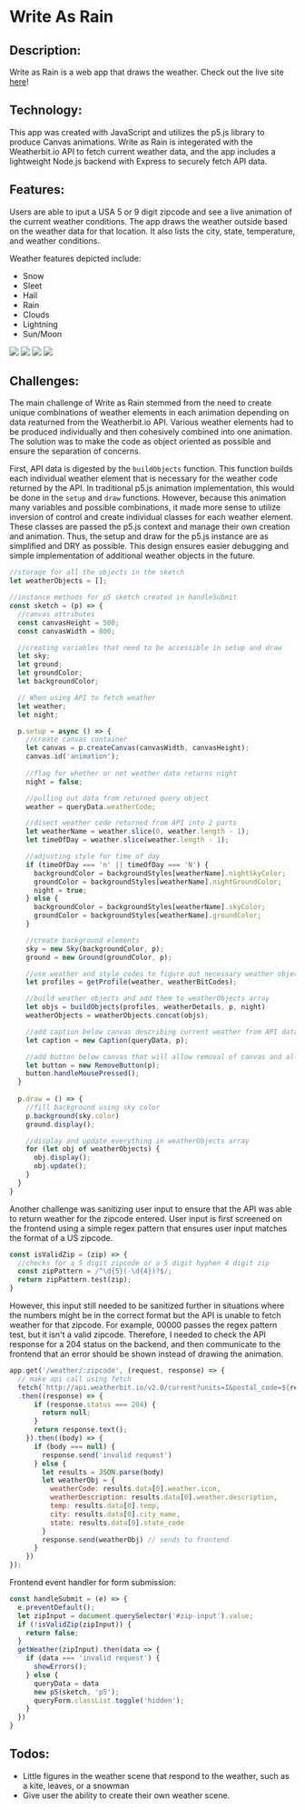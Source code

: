 # Write As Rain

## Description: 

Write as Rain is a web app that draws the weather. Check out the live site [here](https://write-as-rain.herokuapp.com/)!

## Technology:
This app was created with JavaScript and utilizes the p5.js library to produce Canvas animations. Write as Rain is integerated with the Weatherbit.io API to fetch current weather data, and the app includes a lightweight Node.js backend with Express to securely fetch API data.

## Features:
Users are able to iput a USA 5 or 9 digit zipcode and see a live animation of the current weather conditions. The app draws the weather outside based on the weather data for that location. It also lists the city, state, temperature, and weather conditions.

Weather features depicted include: 
* Snow
* Sleet
* Hail
* Rain
* Clouds
* Lightning
* Sun/Moon

![](./src/images/gif3.gif)
![](./src/images/gif2.gif)
![](./src/images/lightraingif.gif)
![](./src/images/cloudygif2.gif)



## Challenges:
The main challenge of Write as Rain stemmed from the need to create unique combinations of weather elements in each animation depending on data reaturned from the Weatherbit.io API. Various weather elements had to be produced individually and then cohesively combined into one animation. The solution was to make the code as object oriented as possible and ensure the separation of concerns. 

First, API data is digested by the ```buildObjects``` function. This function builds each individual weather element that is necessary for the weather code returned by the API. In traditional p5.js animation implementation, this would be done in the ```setup``` and ```draw``` functions. However, because this animation many variables and possible combinations, it made more sense to utilize inversion of control and create individual classes for each weather element. These classes are passed the p5.js context and manage their own creation and animation. Thus, the setup and draw for the p5.js instance are as simplified and DRY as possible. This design ensures easier debugging and simple implementation of additional weather objects in the future.

``` js
//storage for all the objects in the sketch
let weatherObjects = [];

//instance methods for p5 sketch created in handleSubmit
const sketch = (p) => {
  //canvas attributes
  const canvasHeight = 500;
  const canvasWidth = 800;

  //creating variables that need to be accessible in setup and draw
  let sky;
  let ground;
  let groundColor;
  let backgroundColor;

  // When using API to fetch weather
  let weather;
  let night;

  p.setup = async () => {
    //create canvas container
    let canvas = p.createCanvas(canvasWidth, canvasHeight);
    canvas.id('animation');
    
    //flag for whether or not weather data returns night
    night = false;

    //pulling out data from returned query object
    weather = queryData.weatherCode;

    //disect weather code returned from API into 2 parts
    let weatherName = weather.slice(0, weather.length - 1);
    let timeOfDay = weather.slice(weather.length - 1);

    //adjusting style for time of day
    if (timeOfDay === 'n' || timeOfDay === 'N') {
      backgroundColor = backgroundStyles[weatherName].nightSkyColor;
      groundColor = backgroundStyles[weatherName].nightGroundColor;
      night = true;
    } else {
      backgroundColor = backgroundStyles[weatherName].skyColor;
      groundColor = backgroundStyles[weatherName].groundColor;
    }

    //create background elements
    sky = new Sky(backgroundColor, p);
    ground = new Ground(groundColor, p);

    //use weather and style codes to figure out necessary weather objects
    let profiles = getProfile(weather, weatherBitCodes);

    //build weather objects and add them to weatherObjects array
    let objs = buildObjects(profiles, weatherDetails, p, night)
    weatherObjects = weatherObjects.concat(objs);

    //add caption below canvas describing current weather from API data
    let caption = new Caption(queryData, p);

    //add button below canvas that will allow removal of canvas and all associated objects
    let button = new RemoveButton(p);
    button.handleMousePressed();
  }
  
  p.draw = () => {
    //fill background using sky color
    p.background(sky.color)
    ground.display();            

    //display and update everything in weatherObjects array
    for (let obj of weatherObjects) {
      obj.display();
      obj.update();
    }
  } 
}
```

Another challenge was sanitizing user input to ensure that the API was able to 
return weather for the zipcode entered. User input is first screened on the frontend
using a simple regex pattern that ensures user input matches the format of a US zipcode.

``` js
const isValidZip = (zip) => {
  //checks for a 5 digit zipcode or a 5 digit hyphen 4 digit zip
  const zipPattern = /^\d{5}(-\d{4})?$/;
  return zipPattern.test(zip);
}
```

However, this input still needed to be sanitized further in situations where the numbers might be in the correct format but the API is unable to fetch weather for that zipcode. For example, 00000 passes the regex pattern test, but it isn't a valid zipcode. Therefore, I needed to check the API response for a 204 status on the backend, and then communicate to the frontend that an error should be shown instead of drawing the animation. 

``` js
app.get('/weather/:zipcode', (request, response) => {
  // make api call using fetch
  fetch(`http://api.weatherbit.io/v2.0/current?units=I&postal_code=${request.params.zipcode}&country=US&key=${process.env.WB_API_KEY}`)
  .then((response) => {
      if (response.status === 204) {
        return null;
      }
      return response.text();
    }).then((body) => {
      if (body === null) {
        response.send('invalid request')
      } else {
        let results = JSON.parse(body)
        let weatherObj = {
          weatherCode: results.data[0].weather.icon,
          weatherDescription: results.data[0].weather.description,
          temp: results.data[0].temp,
          city: results.data[0].city_name,
          state: results.data[0].state_code
        }
        response.send(weatherObj) // sends to frontend
      }
    })
});
```
Frontend event handler for form submission: 
```js
const handleSubmit = (e) => {
  e.preventDefault();
  let zipInput = document.querySelector('#zip-input').value;
  if (!isValidZip(zipInput)) {
    return false;
  }
  getWeather(zipInput).then(data => {
    if (data === 'invalid request') {
      showErrors();
    } else {
      queryData = data
      new p5(sketch, 'p5');
      queryForm.classList.toggle('hidden');
    }
  })
}
```

## Todos:
* Little figures in the weather scene that respond to the weather, such as a kite, leaves, or a snowman
* Give user the ability to create their own weather scene.


